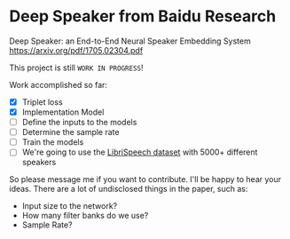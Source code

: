 # Deep Speaker from Baidu Research
Deep Speaker: an End-to-End Neural Speaker Embedding System https://arxiv.org/pdf/1705.02304.pdf

This project is still `WORK IN PROGRESS`!

Work accomplished so far:
- [x] Triplet loss
- [x] Implementation Model
- [ ] Define the inputs to the models
- [ ] Determine the sample rate
- [ ] Train the models
- [ ] We're going to use the [LibriSpeech dataset](http://www.openslr.org/12/) with 5000+ different speakers

So please message me if you want to contribute. I'll be happy to hear your ideas. There are a lot of undisclosed things in the paper, such as:

- Input size to the network?
- How many filter banks do we use?
- Sample Rate?
